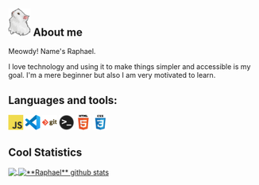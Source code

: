 ## <img width="45" alt="about" src="https://github.com/NiteCrow/NiteCrow/blob/main/assets/thurston-no-bg.png?raw=true"> About me

Meowdy! Name's Raphael. 

I love technology and using it to make things simpler and accessible is my goal.
I'm a mere beginner but also I am very motivated to learn.


## **Languages and tools:**  

<code><img height="30" src="https://raw.githubusercontent.com/github/explore/80688e429a7d4ef2fca1e82350fe8e3517d3494d/topics/javascript/javascript.png"></code>
<code><img height="30" src="https://raw.githubusercontent.com/github/explore/80688e429a7d4ef2fca1e82350fe8e3517d3494d/topics/visual-studio-code/visual-studio-code.png"></code>
<code><img height="30" src="https://raw.githubusercontent.com/github/explore/80688e429a7d4ef2fca1e82350fe8e3517d3494d/topics/git/git.png"></code>
<code><img height="30" src="https://raw.githubusercontent.com/github/explore/80688e429a7d4ef2fca1e82350fe8e3517d3494d/topics/terminal/terminal.png"></code>
<code><img height="30" src="https://raw.githubusercontent.com/github/explore/80688e429a7d4ef2fca1e82350fe8e3517d3494d/topics/html/html.png"></code>
<code><img height="30" src="https://raw.githubusercontent.com/github/explore/80688e429a7d4ef2fca1e82350fe8e3517d3494d/topics/css/css.png"></code>


## **Cool Statistics**

<a href="https://github.com/NiteCrow">
  <img align="center" src="https://github-readme-stats.vercel.app/api/top-langs/?username=nitecrow&theme=dracula&hide_langs_below=1" />
</a>

<a href="https://github.com/Nitecrow">
 <img align="center" src="https://github-readme-stats.vercel.app/api?username=NiteCrow&show_icons=true&theme=dracula&line_height=27" alt="**Raphael** github stats"/>
</a>
